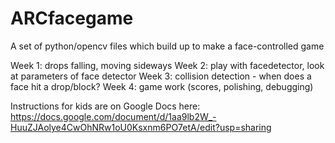 # ARCfacegame
A set of python/opencv files which build up to make a face-controlled game

Week 1: drops falling, moving sideways
Week 2: play with facedetector, look at parameters of face detector
Week 3: collision detection - when does a face hit a drop/block?
Week 4: game work (scores, polishing, debugging)

Instructions for kids are on Google Docs here:
https://docs.google.com/document/d/1aa9lb2W_-HuuZJAolye4CwOhNRw1oU0Ksxnm6PO7etA/edit?usp=sharing


